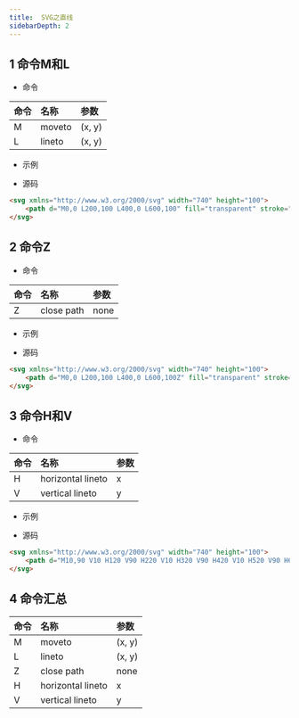 ```yaml
---
title:  SVG之直线
sidebarDepth: 2
---
```


## 1 命令M和L
* 命令

| 命令           | 名称          | 参数   |
| ------------- |:-------------|:-----|
| M             | moveto        | (x, y) |
| L             | lineto        |  (x, y)|

* 示例
<SVG-s03-01/>

* 源码

```html
<svg xmlns="http://www.w3.org/2000/svg" width="740" height="100">
    <path d="M0,0 L200,100 L400,0 L600,100" fill="transparent" stroke="red"></path>
</svg>
```

## 2 命令Z 

* 命令

| 命令           | 名称          | 参数   |
| ------------- |:-------------|:-----|
| Z             | close path     | none  |

* 示例
<SVG-s03-02/>

* 源码

```html
<svg xmlns="http://www.w3.org/2000/svg" width="740" height="100">
    <path d="M0,0 L200,100 L400,0 L600,100Z" fill="transparent" stroke="red"></path>
</svg>
```

## 3 命令H和V

* 命令

| 命令           | 名称          | 参数   |
| ------------- |:-------------|:-----|
| H             | horizontal lineto     | x  |
| V             | vertical lineto       | y  |

* 示例
<SVG-s03-03/>

* 源码
```html
<svg xmlns="http://www.w3.org/2000/svg" width="740" height="100">
    <path d="M10,90 V10 H120 V90 H220 V10 H320 V90 H420 V10 H520 V90 H620 V10 H720 v90" fill="transparent" stroke="red"></path>
</svg>
```

## 4 命令汇总

| 命令           | 名称          | 参数   |
|:------------- |:-------------|:-----|
| M             | moveto        | (x, y) |
| L             | lineto        |  (x, y)|
| Z             | close path     | none  |
| H             | horizontal lineto     | x  |
| V             | vertical lineto       | y  |